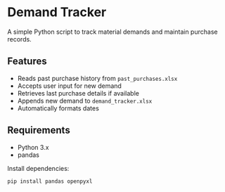# Demand Tracker

A simple Python script to track material demands and maintain purchase records.

## Features
- Reads past purchase history from `past_purchases.xlsx`
- Accepts user input for new demand
- Retrieves last purchase details if available
- Appends new demand to `demand_tracker.xlsx`
- Automatically formats dates

## Requirements
- Python 3.x
- pandas

Install dependencies:
```bash
pip install pandas openpyxl
